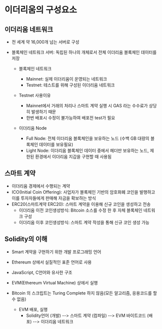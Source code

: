 <h1>이더리움의 구성요소</h1>

<h2>이더리움 네트워크</h2>

- 전 세계 약 16,000개 넘는 서버로 구성
- 블록체인 네트워크 서버: 독립된 하나의 개체로서 전체 이더리움 블록체인 데이터를 저장

  - 블록체인 네트워크

    - Mainnet: 실제 이더리움이 운영되는 네트워크
    - Testnet: 테스트를 위해 구성된 이더리움 네트워크

  - Testnet 사용이유

    - Mainnet에서 거래의 처리나 스마트 계약 실행 시 GAS 라는 수수료가 상당히 발생하기 때문
    - 한번 배포시 수정이 불가능하여 배포전 test가 필요

  - 이더리움 Node
    - Full Node: 전체 이더리움 블록체인을 보유하는 노드 (수백 GB 대량의 블록체인 데이터를 보유필요)
    - Light Node: 이더리움 블록체인 데이터 중에서 헤더만 보유하는 노드, 제한된 환경에서 이더리움 지갑을 구현할 때 사용됨

<h2>스마트 계약</h2>

- 이더리움 경제에서 수행되는 계약
- ICO(Initial Coin Offering): 사업자가 블록체인 기반의 암호화폐 코인을 발행하고 이를 투자자들에게 판매해 자금을 확보하는 방식
- ERC20(스마트계약 ERC20): 스마트 계약을 이용해 신규 코인을 생성하고 전송
  - 이더리움 이전 코인생성방식: Bitcoin 소스를 수정 한 후 자체 블록체인 네트워크 구성
  - 이더리움 이후 코인생성방식: 스마트 계약 작성을 통해 신규 코인 생성 가능

<h2>Solidity의 이해</h2>

- Smart 계약을 구현하기 위한 개발 프로그래밍 언어
- Ethereum 상에서 실질적인 표준 언어로 사용
- JavaScript, C언어와 유사한 구조
- EVM(Ethereum Virtual Machine) 상에서 실행
- Bitcoin 의 스크립트는 Turing Complete 하지 않음(모든 알고리즘, 응용코드를 할 수 없음)

  - EVM 배포, 실행
    - Solidity언어 (개발) --> 스마트 계약 (컴파일) --> EVM 바이트코드 (배포) --> 이더리움 네트워크
